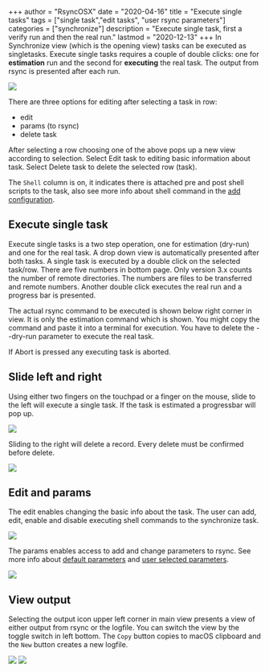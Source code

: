+++
author = "RsyncOSX"
date = "2020-04-16"
title =  "Execute single tasks"
tags = ["single task","edit tasks", "user rsync parameters"]
categories = ["synchronize"]
description = "Execute single task, first a verify run and then the real run."
lastmod = "2020-12-13"
+++
In Synchronize view (which is the opening view) tasks can be executed as singletasks. Execute single tasks requires a couple of double clicks: one for **estimation** run and the second for **executing** the real task. The output from rsync is presented after each run.

![](/images/RsyncOSX/master/synchronize/synchronize.png)

There are three options for editing after selecting a task in row:
- edit
- params (to rsync)
- delete task

After selecting a row choosing one of the above pops up a new view according to selection. Select Edit task to editing basic information about task. Select Delete task to delete the selected row (task).

The `Shell` column is on, it indicates there is attached pre and post shell scripts to the task, also see more info about shell command in the [add configuration](/post/addconfigurations/).

## Execute single task

Execute single tasks is a two step operation, one for estimation (dry-run) and one for the real task. A drop down view is automatically presented after both tasks. A single task is executed by  a double click on the selected task/row. There are five numbers in bottom page. Only version 3.x counts the number of remote directories. The numbers are files to be transferred and remote numbers. Another double click executes the real run and a progress bar is presented.

The actual rsync command to be executed is shown below right corner in view. It is only the estimation command which is shown. You might copy the command and paste it into a terminal for execution. You have to delete the --dry-run parameter to execute the real task.

If Abort is pressed any executing task is aborted.

## Slide left and right

Using either two fingers on the touchpad or a finger on the mouse, slide to the left will execute a single task. If the task is estimated a progressbar will pop up.

![](/images/RsyncOSX/master/singletask/executeleft.png)

Sliding to the right will delete a record. Every delete must be confirmed before delete.

![](/images/RsyncOSX/master/singletask/deleteright.png)


## Edit and params

The edit enables changing the basic info about the task. The user can add, edit, enable and disable executing shell commands to the synchronize task.

![](/images/RsyncOSX/master/singletask/edit.png)

The params enables access to add and change parameters to rsync. See more info about [default parameters](/post/rsyncparameters) and [user selected parameters](/post/userparameters/).

![](/images/RsyncOSX/master/userparameters/userparameters.png)

## View output

Selecting the output icon upper left corner in main view presents a view of either output from rsync or the logfile. You can switch the view by the toggle switch in left bottom. The `Copy` button copies to macOS clipboard and the `New` button creates a new logfile.

![](/images/RsyncOSX/master/singletask/rsyncoutput.png)
![](/images/RsyncOSX/master/singletask/logfile.png)

